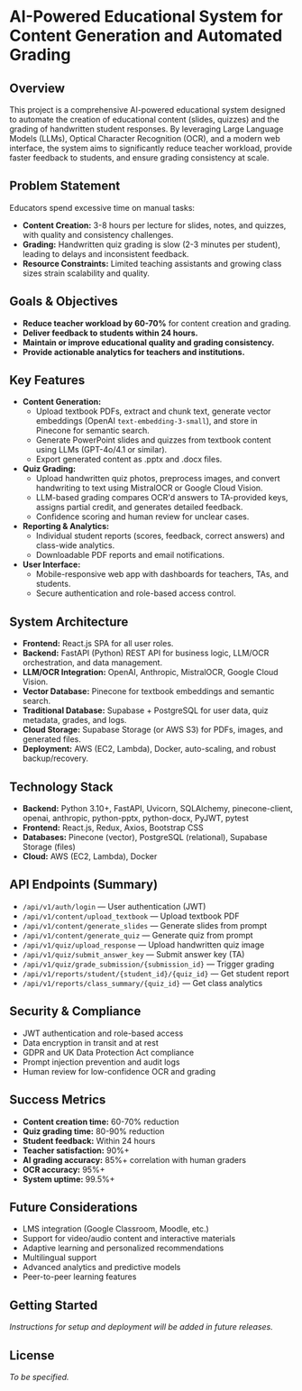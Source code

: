 # AI-Powered Educational System for Content Generation and Automated Grading

## Overview
This project is a comprehensive AI-powered educational system designed to automate the creation of educational content (slides, quizzes) and the grading of handwritten student responses. By leveraging Large Language Models (LLMs), Optical Character Recognition (OCR), and a modern web interface, the system aims to significantly reduce teacher workload, provide faster feedback to students, and ensure grading consistency at scale.

## Problem Statement
Educators spend excessive time on manual tasks:
- **Content Creation:** 3-8 hours per lecture for slides, notes, and quizzes, with quality and consistency challenges.
- **Grading:** Handwritten quiz grading is slow (2-3 minutes per student), leading to delays and inconsistent feedback.
- **Resource Constraints:** Limited teaching assistants and growing class sizes strain scalability and quality.

## Goals & Objectives
- **Reduce teacher workload by 60-70%** for content creation and grading.
- **Deliver feedback to students within 24 hours.**
- **Maintain or improve educational quality and grading consistency.**
- **Provide actionable analytics for teachers and institutions.**

## Key Features
- **Content Generation:**
  - Upload textbook PDFs, extract and chunk text, generate vector embeddings (OpenAI `text-embedding-3-small`), and store in Pinecone for semantic search.
  - Generate PowerPoint slides and quizzes from textbook content using LLMs (GPT-4o/4.1 or similar).
  - Export generated content as .pptx and .docx files.
- **Quiz Grading:**
  - Upload handwritten quiz photos, preprocess images, and convert handwriting to text using MistralOCR or Google Cloud Vision.
  - LLM-based grading compares OCR'd answers to TA-provided keys, assigns partial credit, and generates detailed feedback.
  - Confidence scoring and human review for unclear cases.
- **Reporting & Analytics:**
  - Individual student reports (scores, feedback, correct answers) and class-wide analytics.
  - Downloadable PDF reports and email notifications.
- **User Interface:**
  - Mobile-responsive web app with dashboards for teachers, TAs, and students.
  - Secure authentication and role-based access control.

## System Architecture
- **Frontend:** React.js SPA for all user roles.
- **Backend:** FastAPI (Python) REST API for business logic, LLM/OCR orchestration, and data management.
- **LLM/OCR Integration:** OpenAI, Anthropic, MistralOCR, Google Cloud Vision.
- **Vector Database:** Pinecone for textbook embeddings and semantic search.
- **Traditional Database:** Supabase + PostgreSQL for user data, quiz metadata, grades, and logs.
- **Cloud Storage:** Supabase Storage (or AWS S3) for PDFs, images, and generated files.
- **Deployment:** AWS (EC2, Lambda), Docker, auto-scaling, and robust backup/recovery.

## Technology Stack
- **Backend:** Python 3.10+, FastAPI, Uvicorn, SQLAlchemy, pinecone-client, openai, anthropic, python-pptx, python-docx, PyJWT, pytest
- **Frontend:** React.js, Redux, Axios, Bootstrap CSS
- **Databases:** Pinecone (vector), PostgreSQL (relational), Supabase Storage (files)
- **Cloud:** AWS (EC2, Lambda), Docker

## API Endpoints (Summary)
- `/api/v1/auth/login` — User authentication (JWT)
- `/api/v1/content/upload_textbook` — Upload textbook PDF
- `/api/v1/content/generate_slides` — Generate slides from prompt
- `/api/v1/content/generate_quiz` — Generate quiz from prompt
- `/api/v1/quiz/upload_response` — Upload handwritten quiz image
- `/api/v1/quiz/submit_answer_key` — Submit answer key (TA)
- `/api/v1/quiz/grade_submission/{submission_id}` — Trigger grading
- `/api/v1/reports/student/{student_id}/{quiz_id}` — Get student report
- `/api/v1/reports/class_summary/{quiz_id}` — Get class analytics

## Security & Compliance
- JWT authentication and role-based access
- Data encryption in transit and at rest
- GDPR and UK Data Protection Act compliance
- Prompt injection prevention and audit logs
- Human review for low-confidence OCR and grading

## Success Metrics
- **Content creation time:** 60-70% reduction
- **Quiz grading time:** 80-90% reduction
- **Student feedback:** Within 24 hours
- **Teacher satisfaction:** 90%+
- **AI grading accuracy:** 85%+ correlation with human graders
- **OCR accuracy:** 95%+
- **System uptime:** 99.5%+

## Future Considerations
- LMS integration (Google Classroom, Moodle, etc.)
- Support for video/audio content and interactive materials
- Adaptive learning and personalized recommendations
- Multilingual support
- Advanced analytics and predictive models
- Peer-to-peer learning features

## Getting Started
*Instructions for setup and deployment will be added in future releases.*

## License
*To be specified.*
